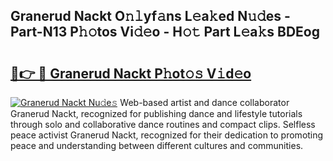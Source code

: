 ## Granerud Nackt O𝚗𝚕yf𝚊ns L𝚎a𝚔ed N𝚞𝚍es - Part-N13 P𝚑𝚘tos Vi𝚍𝚎o - H𝚘𝚝 Part L𝚎a𝚔s BDEog

# <h2><a href="http://kf5ub3p.oniu.top/?m=Granerud+Nackt">🔗👉 🔴 Granerud Nackt P𝚑ot𝚘𝚜 V𝚒d𝚎o</a></h2>

[![Granerud Nackt Nu𝚍e𝚜](https://i.imgur.com/0qMVB7G.gif)](http://kf5ub3p.oniu.top/?m=Granerud+Nackt)
Web-based artist and dance collaborator Granerud Nackt, recognized for publishing dance and lifestyle tutorials through solo and collaborative dance routines and compact clips. Selfless peace activist Granerud Nackt, recognized for their dedication to promoting peace and understanding between different cultures and communities.  
